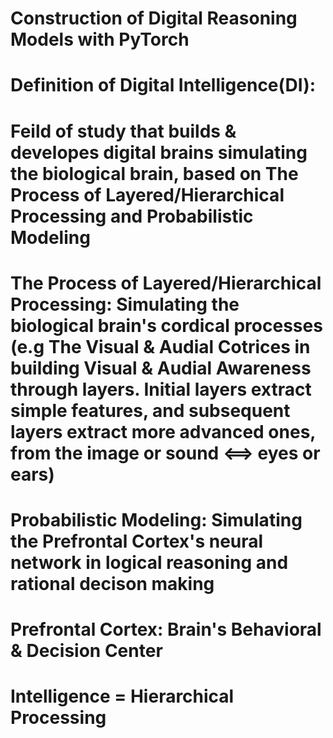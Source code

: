 # **Construction of Digital Reasoning Models with PyTorch**
#
#
#
# Definition of Digital Intelligence(DI):
# Feild of study that builds & developes **digital brains** simulating the biological brain, based on The Process of **Layered/Hierarchical Processing** and **Probabilistic Modeling**
#
#
# The Process of Layered/Hierarchical Processing: Simulating the biological brain's cordical processes (e.g The Visual & Audial Cotrices in building Visual & Audial Awareness through layers. Initial layers extract simple features, and subsequent layers extract more advanced ones, from the image or sound <==> eyes or ears) 

#
# Probabilistic Modeling: Simulating the Prefrontal Cortex's neural network in logical reasoning and rational decison making 
#
# Prefrontal Cortex: Brain's Behavioral & Decision Center
#
#
# Intelligence = Hierarchical Processing
